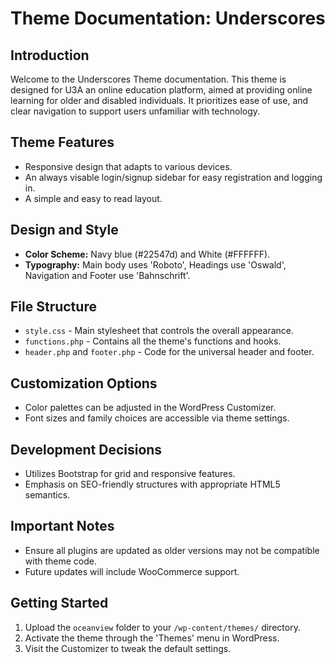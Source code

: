 # Theme Documentation: Underscores

## Introduction
Welcome to the Underscores Theme documentation.
This theme is designed for U3A an online education platform, aimed at providing online learning for older and disabled individuals.
It prioritizes ease of use, and clear navigation to support users unfamiliar with technology.

## Theme Features
- Responsive design that adapts to various devices.
- An always visable login/signup sidebar for easy registration and logging in.
- A simple and easy to read layout.

## Design and Style
- **Color Scheme:** Navy blue (#22547d) and White (#FFFFFF).
- **Typography:** Main body uses 'Roboto', Headings use 'Oswald', Navigation and Footer use 'Bahnschrift'.

## File Structure
- `style.css` - Main stylesheet that controls the overall appearance.
- `functions.php` - Contains all the theme's functions and hooks.
- `header.php` and `footer.php` - Code for the universal header and footer.

## Customization Options
- Color palettes can be adjusted in the WordPress Customizer.
- Font sizes and family choices are accessible via theme settings.

## Development Decisions
- Utilizes Bootstrap for grid and responsive features.
- Emphasis on SEO-friendly structures with appropriate HTML5 semantics.

## Important Notes
- Ensure all plugins are updated as older versions may not be compatible with theme code.
- Future updates will include WooCommerce support.

## Getting Started
1. Upload the `oceanview` folder to your `/wp-content/themes/` directory.
2. Activate the theme through the 'Themes' menu in WordPress.
3. Visit the Customizer to tweak the default settings.